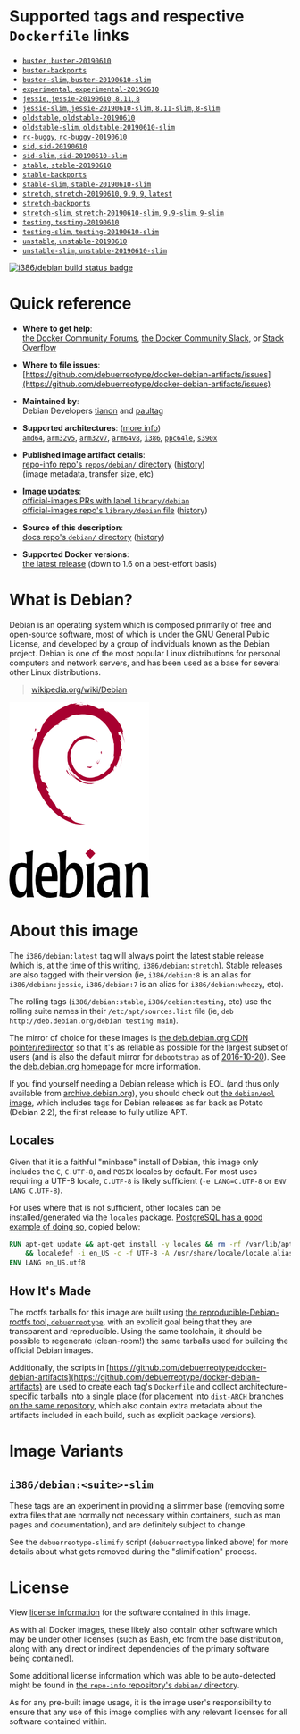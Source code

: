 <!--

********************************************************************************

WARNING:

    DO NOT EDIT "debian/README.md"

    IT IS AUTO-GENERATED

    (from the other files in "debian/" combined with a set of templates)

********************************************************************************

-->

# Supported tags and respective `Dockerfile` links

-	[`buster`, `buster-20190610`](https://github.com/debuerreotype/docker-debian-artifacts/blob/bb35dc5984dc5d860abb0f0742a30fa01a1785b0/buster/Dockerfile)
-	[`buster-backports`](https://github.com/debuerreotype/docker-debian-artifacts/blob/bb35dc5984dc5d860abb0f0742a30fa01a1785b0/buster/backports/Dockerfile)
-	[`buster-slim`, `buster-20190610-slim`](https://github.com/debuerreotype/docker-debian-artifacts/blob/bb35dc5984dc5d860abb0f0742a30fa01a1785b0/buster/slim/Dockerfile)
-	[`experimental`, `experimental-20190610`](https://github.com/debuerreotype/docker-debian-artifacts/blob/bb35dc5984dc5d860abb0f0742a30fa01a1785b0/experimental/Dockerfile)
-	[`jessie`, `jessie-20190610`, `8.11`, `8`](https://github.com/debuerreotype/docker-debian-artifacts/blob/bb35dc5984dc5d860abb0f0742a30fa01a1785b0/jessie/Dockerfile)
-	[`jessie-slim`, `jessie-20190610-slim`, `8.11-slim`, `8-slim`](https://github.com/debuerreotype/docker-debian-artifacts/blob/bb35dc5984dc5d860abb0f0742a30fa01a1785b0/jessie/slim/Dockerfile)
-	[`oldstable`, `oldstable-20190610`](https://github.com/debuerreotype/docker-debian-artifacts/blob/bb35dc5984dc5d860abb0f0742a30fa01a1785b0/oldstable/Dockerfile)
-	[`oldstable-slim`, `oldstable-20190610-slim`](https://github.com/debuerreotype/docker-debian-artifacts/blob/bb35dc5984dc5d860abb0f0742a30fa01a1785b0/oldstable/slim/Dockerfile)
-	[`rc-buggy`, `rc-buggy-20190610`](https://github.com/debuerreotype/docker-debian-artifacts/blob/bb35dc5984dc5d860abb0f0742a30fa01a1785b0/rc-buggy/Dockerfile)
-	[`sid`, `sid-20190610`](https://github.com/debuerreotype/docker-debian-artifacts/blob/bb35dc5984dc5d860abb0f0742a30fa01a1785b0/sid/Dockerfile)
-	[`sid-slim`, `sid-20190610-slim`](https://github.com/debuerreotype/docker-debian-artifacts/blob/bb35dc5984dc5d860abb0f0742a30fa01a1785b0/sid/slim/Dockerfile)
-	[`stable`, `stable-20190610`](https://github.com/debuerreotype/docker-debian-artifacts/blob/bb35dc5984dc5d860abb0f0742a30fa01a1785b0/stable/Dockerfile)
-	[`stable-backports`](https://github.com/debuerreotype/docker-debian-artifacts/blob/bb35dc5984dc5d860abb0f0742a30fa01a1785b0/stable/backports/Dockerfile)
-	[`stable-slim`, `stable-20190610-slim`](https://github.com/debuerreotype/docker-debian-artifacts/blob/bb35dc5984dc5d860abb0f0742a30fa01a1785b0/stable/slim/Dockerfile)
-	[`stretch`, `stretch-20190610`, `9.9`, `9`, `latest`](https://github.com/debuerreotype/docker-debian-artifacts/blob/bb35dc5984dc5d860abb0f0742a30fa01a1785b0/stretch/Dockerfile)
-	[`stretch-backports`](https://github.com/debuerreotype/docker-debian-artifacts/blob/bb35dc5984dc5d860abb0f0742a30fa01a1785b0/stretch/backports/Dockerfile)
-	[`stretch-slim`, `stretch-20190610-slim`, `9.9-slim`, `9-slim`](https://github.com/debuerreotype/docker-debian-artifacts/blob/bb35dc5984dc5d860abb0f0742a30fa01a1785b0/stretch/slim/Dockerfile)
-	[`testing`, `testing-20190610`](https://github.com/debuerreotype/docker-debian-artifacts/blob/bb35dc5984dc5d860abb0f0742a30fa01a1785b0/testing/Dockerfile)
-	[`testing-slim`, `testing-20190610-slim`](https://github.com/debuerreotype/docker-debian-artifacts/blob/bb35dc5984dc5d860abb0f0742a30fa01a1785b0/testing/slim/Dockerfile)
-	[`unstable`, `unstable-20190610`](https://github.com/debuerreotype/docker-debian-artifacts/blob/bb35dc5984dc5d860abb0f0742a30fa01a1785b0/unstable/Dockerfile)
-	[`unstable-slim`, `unstable-20190610-slim`](https://github.com/debuerreotype/docker-debian-artifacts/blob/bb35dc5984dc5d860abb0f0742a30fa01a1785b0/unstable/slim/Dockerfile)

[![i386/debian build status badge](https://img.shields.io/jenkins/s/https/doi-janky.infosiftr.net/job/multiarch/job/i386/job/debian.svg?label=i386/debian%20%20build%20job)](https://doi-janky.infosiftr.net/job/multiarch/job/i386/job/debian/)

# Quick reference

-	**Where to get help**:  
	[the Docker Community Forums](https://forums.docker.com/), [the Docker Community Slack](https://blog.docker.com/2016/11/introducing-docker-community-directory-docker-community-slack/), or [Stack Overflow](https://stackoverflow.com/search?tab=newest&q=docker)

-	**Where to file issues**:  
	[https://github.com/debuerreotype/docker-debian-artifacts/issues](https://github.com/debuerreotype/docker-debian-artifacts/issues)

-	**Maintained by**:  
	Debian Developers [tianon](https://qa.debian.org/developer.php?login=tianon) and [paultag](https://qa.debian.org/developer.php?login=paultag)

-	**Supported architectures**: ([more info](https://github.com/docker-library/official-images#architectures-other-than-amd64))  
	[`amd64`](https://hub.docker.com/r/amd64/debian/), [`arm32v5`](https://hub.docker.com/r/arm32v5/debian/), [`arm32v7`](https://hub.docker.com/r/arm32v7/debian/), [`arm64v8`](https://hub.docker.com/r/arm64v8/debian/), [`i386`](https://hub.docker.com/r/i386/debian/), [`ppc64le`](https://hub.docker.com/r/ppc64le/debian/), [`s390x`](https://hub.docker.com/r/s390x/debian/)

-	**Published image artifact details**:  
	[repo-info repo's `repos/debian/` directory](https://github.com/docker-library/repo-info/blob/master/repos/debian) ([history](https://github.com/docker-library/repo-info/commits/master/repos/debian))  
	(image metadata, transfer size, etc)

-	**Image updates**:  
	[official-images PRs with label `library/debian`](https://github.com/docker-library/official-images/pulls?q=label%3Alibrary%2Fdebian)  
	[official-images repo's `library/debian` file](https://github.com/docker-library/official-images/blob/master/library/debian) ([history](https://github.com/docker-library/official-images/commits/master/library/debian))

-	**Source of this description**:  
	[docs repo's `debian/` directory](https://github.com/docker-library/docs/tree/master/debian) ([history](https://github.com/docker-library/docs/commits/master/debian))

-	**Supported Docker versions**:  
	[the latest release](https://github.com/docker/docker-ce/releases/latest) (down to 1.6 on a best-effort basis)

# What is Debian?

Debian is an operating system which is composed primarily of free and open-source software, most of which is under the GNU General Public License, and developed by a group of individuals known as the Debian project. Debian is one of the most popular Linux distributions for personal computers and network servers, and has been used as a base for several other Linux distributions.

> [wikipedia.org/wiki/Debian](https://en.wikipedia.org/wiki/Debian)

![logo](https://raw.githubusercontent.com/docker-library/docs/b449be7df57e9ed9086bb5821bfb5d6cdc5d67a4/debian/logo.png)

# About this image

The `i386/debian:latest` tag will always point the latest stable release (which is, at the time of this writing, `i386/debian:stretch`). Stable releases are also tagged with their version (ie, `i386/debian:8` is an alias for `i386/debian:jessie`, `i386/debian:7` is an alias for `i386/debian:wheezy`, etc).

The rolling tags (`i386/debian:stable`, `i386/debian:testing`, etc) use the rolling suite names in their `/etc/apt/sources.list` file (ie, `deb http://deb.debian.org/debian testing main`).

The mirror of choice for these images is [the deb.debian.org CDN pointer/redirector](https://deb.debian.org) so that it's as reliable as possible for the largest subset of users (and is also the default mirror for `debootstrap` as of [2016-10-20](https://anonscm.debian.org/cgit/d-i/debootstrap.git/commit/?id=9e8bc60ad1ccf3a25ce7890526b70059f3e770de)). See the [deb.debian.org homepage](https://deb.debian.org) for more information.

If you find yourself needing a Debian release which is EOL (and thus only available from [archive.debian.org](http://archive.debian.org)), you should check out [the `debian/eol` image](https://hub.docker.com/r/debian/eol/), which includes tags for Debian releases as far back as Potato (Debian 2.2), the first release to fully utilize APT.

## Locales

Given that it is a faithful "minbase" install of Debian, this image only includes the `C`, `C.UTF-8`, and `POSIX` locales by default. For most uses requiring a UTF-8 locale, `C.UTF-8` is likely sufficient (`-e LANG=C.UTF-8` or `ENV LANG C.UTF-8`).

For uses where that is not sufficient, other locales can be installed/generated via the `locales` package. [PostgreSQL has a good example of doing so](https://github.com/docker-library/postgres/blob/69bc540ecfffecce72d49fa7e4a46680350037f9/9.6/Dockerfile#L21-L24), copied below:

```dockerfile
RUN apt-get update && apt-get install -y locales && rm -rf /var/lib/apt/lists/* \
	&& localedef -i en_US -c -f UTF-8 -A /usr/share/locale/locale.alias en_US.UTF-8
ENV LANG en_US.utf8
```

## How It's Made

The rootfs tarballs for this image are built using [the reproducible-Debian-rootfs tool, `debuerreotype`](https://github.com/debuerreotype/debuerreotype), with an explicit goal being that they are transparent and reproducible. Using the same toolchain, it should be possible to regenerate (clean-room!) the same tarballs used for building the official Debian images.

Additionally, the scripts in [https://github.com/debuerreotype/docker-debian-artifacts](https://github.com/debuerreotype/docker-debian-artifacts) are used to create each tag's `Dockerfile` and collect architecture-specific tarballs into a single place (for placement into [`dist-ARCH` branches on the same repository](https://github.com/debuerreotype/docker-debian-artifacts/branches), which also contain extra metadata about the artifacts included in each build, such as explicit package versions).

# Image Variants

## `i386/debian:<suite>-slim`

These tags are an experiment in providing a slimmer base (removing some extra files that are normally not necessary within containers, such as man pages and documentation), and are definitely subject to change.

See the `debuerreotype-slimify` script (`debuerreotype` linked above) for more details about what gets removed during the "slimification" process.

# License

View [license information](https://www.debian.org/social_contract#guidelines) for the software contained in this image.

As with all Docker images, these likely also contain other software which may be under other licenses (such as Bash, etc from the base distribution, along with any direct or indirect dependencies of the primary software being contained).

Some additional license information which was able to be auto-detected might be found in [the `repo-info` repository's `debian/` directory](https://github.com/docker-library/repo-info/tree/master/repos/debian).

As for any pre-built image usage, it is the image user's responsibility to ensure that any use of this image complies with any relevant licenses for all software contained within.
